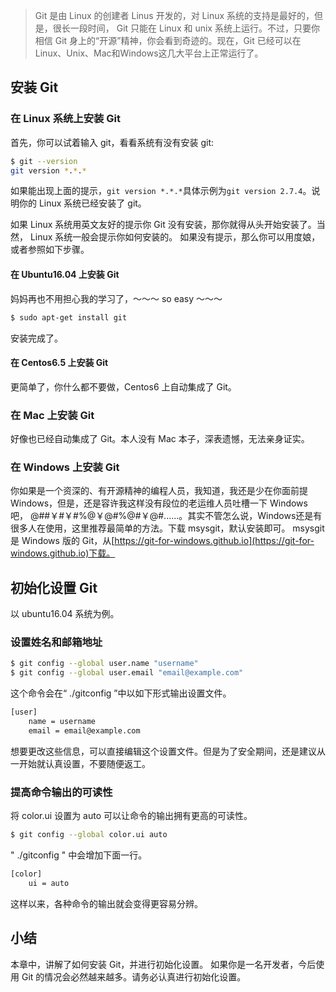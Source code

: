<!--
author: 东方鹗
date: 2016-06-02
title: 第一章 安装并初始设置 Git
tags: git, github, 你应该会玩github
category: git
status: publish
summary: Git 是由 Linux 的创建者 Linus 开发的，对 Linux 系统的支持是最好的，但是，很长一段时间， Git 只能在 Linux 和 unix 系统上运行。不过，只要你相信 Git 身上的“开源”精神，你会看到奇迹的。现在，Git 已经可以在 Linux、Unix、Mac和Windows这几大平台上正常运行了。
-->


> Git 是由 Linux 的创建者 Linus 开发的，对 Linux 系统的支持是最好的，但是，很长一段时间， Git 只能在 Linux 和 unix 系统上运行。不过，只要你相信 Git 身上的“开源”精神，你会看到奇迹的。现在，Git 已经可以在 Linux、Unix、Mac和Windows这几大平台上正常运行了。

## 安装 Git

### 在 Linux 系统上安装 Git

首先，你可以试着输入 git，看看系统有没有安装 git:

```bash
$ git --version
git version *.*.*
```

如果能出现上面的提示，`git version *.*.*`具体示例为`git version 2.7.4`。说明你的 Linux 系统已经安装了 git。

如果 Linux 系统用英文友好的提示你 Git 没有安装，那你就得从头开始安装了。当然， Linux 系统一般会提示你如何安装的。
如果没有提示，那么你可以用度娘，或者参照如下步骤。

#### 在 Ubuntu16.04 上安装 Git

妈妈再也不用担心我的学习了，～～～ so easy ～～～
```bash
$ sudo apt-get install git
```
安装完成了。

#### 在 Centos6.5 上安装 Git

更简单了，你什么都不要做，Centos6 上自动集成了 Git。

### 在 Mac 上安装 Git

好像也已经自动集成了 Git。本人没有 Mac 本子，深表遗憾，无法亲身证实。

### 在 Windows 上安装 Git

你如果是一个资深的、有开源精神的编程人员，我知道，我还是少在你面前提 Windows，但是，还是容许我这样没有段位的老运维人员吐槽一下 Windows 吧，
@##￥#￥#%@￥@#%@#￥@#......。其实不管怎么说，Windows还是有很多人在使用，这里推荐最简单的方法。下载 msysgit，默认安装即可。 msysgit 是 Windows 版的 Git，从[https://git-for-windows.github.io](https://git-for-windows.github.io)下载。

## 初始化设置 Git

以 ubuntu16.04 系统为例。

### 设置姓名和邮箱地址

```bash
$ git config --global user.name "username"
$ git config --global user.email "email@example.com"
```

这个命令会在“ ./gitconfig ”中以如下形式输出设置文件。

```bash
[user]
    name = username
    email = email@example.com
```

想要更改这些信息，可以直接编辑这个设置文件。但是为了安全期间，还是建议从一开始就认真设置，不要随便返工。

### 提高命令输出的可读性

将 color.ui 设置为 auto 可以让命令的输出拥有更高的可读性。

```bash
$ git config --global color.ui auto
```

" ./gitconfig " 中会增加下面一行。

```bash
[color]
    ui = auto
```
这样以来，各种命令的输出就会变得更容易分辨。

## 小结

本章中，讲解了如何安装 Git，并进行初始化设置。
如果你是一名开发者，今后使用 Git 的情况会必然越来越多。请务必认真进行初始化设置。

